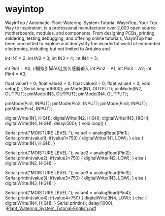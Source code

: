 # wayintop
WayinTop / Automatic-Plant-Watering-System-Tutorial
WayinTop, Your Top Way to Inspiration, is a professional manufacturer over 2,000 open source motherboards, modules, and components. From designing PCBs, printing, soldering, testing,debugging, and offering online tutorials, WayinTop has been committed to explore and demystify the wonderful world of embedded electronics, including but not limited to Arduino and

int IN1 = 2;
int IN2 = 3;
int IN3 = 4;
int IN4 = 5;

int Pin1 = A0; //模拟引脚A0连接传感器输入
int Pin2 = A1;
int Pin3 = A2;
int Pin4 = A3;

float value1 = 0;
float value2 = 0;
float value3 = 0;
float value4 = 0;
void setup() {
  Serial.begin(9600);
  pinMode(IN1, OUTPUT);
  pinMode(IN2, OUTPUT);
  pinMode(IN3, OUTPUT);
  pinMode(IN4, OUTPUT);
  
  pinMode(Pin1, INPUT);
  pinMode(Pin2, INPUT);
  pinMode(Pin3, INPUT);
  pinMode(Pin4, INPUT);
  
  digitalWrite(IN1, HIGH);
  digitalWrite(IN2, HIGH);
  digitalWrite(IN3, HIGH);
  digitalWrite(IN4, HIGH);
  delay(500);
}
void loop() {

  Serial.print("MOISTURE LEVEL:");
  value1 = analogRead(Pin1);
  Serial.println(value1);
  if(value1>750)
  {
      digitalWrite(IN1, LOW);
  }
  else
  {
    digitalWrite(IN1, HIGH);
    }
    
  Serial.print("MOISTURE LEVEL:");
  value2 = analogRead(Pin2);
  Serial.println(value2);
  if(value2>750)
  {
      digitalWrite(IN2, LOW);
  }
  else
  {
    digitalWrite(IN2, HIGH);
    }

  Serial.print("MOISTURE LEVEL:");
  value3 = analogRead(Pin3);
  Serial.println(value3);
  if(value3>750)
  {
      digitalWrite(IN3, LOW);
  }
  else
  {
    digitalWrite(IN3, HIGH);
    }

  Serial.print("MOISTURE LEVEL:");
  value4 = analogRead(Pin4);
  Serial.println(value4);
  if(value4>750)
  {
      digitalWrite(IN4, LOW);
  }
  else
  {
    digitalWrite(IN4, HIGH);
    }
    Serial.println();
  delay(1000);
}[Plant_Watering_System_Tutorial-English.pdf](https://github.com/kalimagic/wayintop/files/10845669/Plant_Watering_System_Tutorial-English.pdf)

